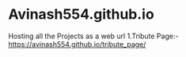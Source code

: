 # Avinash554.github.io
Hosting all the Projects as a web url
1.Tribute Page:- https://avinash554.github.io/tribute_page/
